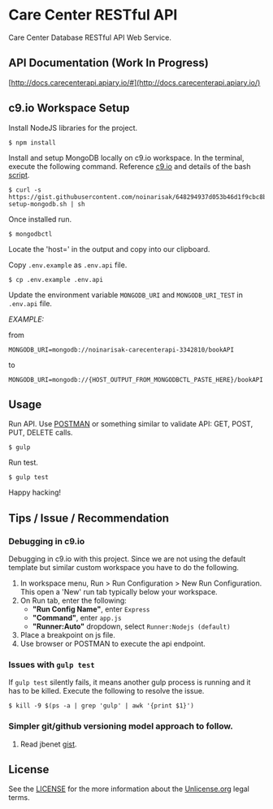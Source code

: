 # Care Center RESTful API
Care Center Database RESTful API Web Service.

## API Documentation (Work In Progress)
[http://docs.carecenterapi.apiary.io/#](http://docs.carecenterapi.apiary.io/)

## c9.io Workspace Setup
Install NodeJS libraries for the project.
```
$ npm install
```
Install and setup MongoDB locally on c9.io workspace. In the terminal, execute the following command. Reference [c9.io](https://community.c9.io/t/setting-up-mongodb/1717) and details of the bash [script](https://gist.github.com/noinarisak/648294937d053b46d1f9cbc8ba2f1730).
```
$ curl -s https://gist.githubusercontent.com/noinarisak/648294937d053b46d1f9cbc8ba2f1730/raw/7f3eb0685125b56bad62b6dbdac71fbc53819a0e/c9-setup-mongodb.sh | sh
```
Once installed run.
```
$ mongodbctl
```
Locate the 'host=' in the output and copy into our clipboard.

Copy `.env.example` as `.env.api` file.
```
$ cp .env.example .env.api
```

Update the environment variable `MONGODB_URI` and `MONGODB_URI_TEST` in `.env.api` file.

*EXAMPLE:*

from
```
MONGODB_URI=mongodb://noinarisak-carecenterapi-3342810/bookAPI
```
to
```
MONGODB_URI=mongodb://{HOST_OUTPUT_FROM_MONGODBCTL_PASTE_HERE}/bookAPI
```

## Usage

Run API. Use [POSTMAN](https://chrome.google.com/webstore/detail/postman/fhbjgbiflinjbdggehcddcbncdddomop?hl=en) or something similar to validate API: GET, POST, PUT, DELETE calls.
```
$ gulp
```


Run test.
```
$ gulp test
```

Happy hacking!

## Tips / Issue / Recommendation

### Debugging in c9.io

Debugging in c9.io with this project. Since we are not using the default template but similar custom workspace you have to do the following.
1. In workspace menu, Run > Run Configuration > New Run Configuration. This open a 'New' run tab typically below your workspace.
2. On Run tab, enter the following:
   - **"Run Config Name"**, enter `Express`
   - **"Command"**, enter `app.js`
   - **"Runner:Auto"** dropdown, select `Runner:Nodejs (default)`
3. Place a breakpoint on js file.
4. Use browser or POSTMAN to execute the api endpoint.

### Issues with `gulp test`

If `gulp test` silently fails, it means another gulp process is running and it has to be killed. Execute the following to resolve the issue.
```
$ kill -9 $(ps -a | grep 'gulp' | awk '{print $1}')
```

### Simpler git/github versioning model approach to follow.
1. Read jbenet [gist](https://gist.github.com/jbenet/ee6c9ac48068889b0912).

## License

See the [LICENSE](https://github.com/noinarisak/carecenter-api/blob/master/LICENSE) for the more information about the [Unlicense.org](http://unlicense.org) legal terms.
